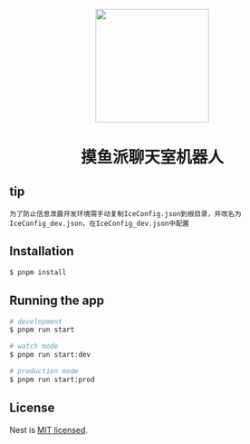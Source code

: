 <p align="center">
  <a href="https://fishpi.cn">
    <img width="200" src="https://pwl.yuis.cc/logo.png">
  </a>
</p>

<h1 align="center">摸鱼派聊天室机器人</h1>

## tip

```
为了防止信息泄露开发环境需手动复制IceConfig.json到根目录，并改名为IceConfig_dev.json，在IceConfig_dev.json中配置
```

## Installation

```bash
$ pnpm install
```

## Running the app

```bash
# development
$ pnpm run start

# watch mode
$ pnpm run start:dev

# production mode
$ pnpm run start:prod
```

## License

Nest is [MIT licensed](LICENSE).

